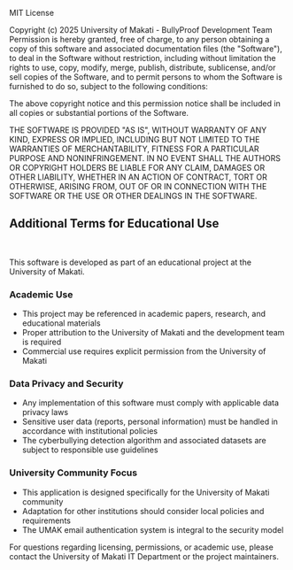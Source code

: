 MIT License

Copyright (c) 2025 University of Makati - BullyProof Development Team
Permission is hereby granted, free of charge, to any person obtaining a copy
of this software and associated documentation files (the "Software"), to deal
in the Software without restriction, including without limitation the rights
to use, copy, modify, merge, publish, distribute, sublicense, and/or sell
copies of the Software, and to permit persons to whom the Software is
furnished to do so, subject to the following conditions:

The above copyright notice and this permission notice shall be included in all
copies or substantial portions of the Software.

THE SOFTWARE IS PROVIDED "AS IS", WITHOUT WARRANTY OF ANY KIND, EXPRESS OR
IMPLIED, INCLUDING BUT NOT LIMITED TO THE WARRANTIES OF MERCHANTABILITY,
FITNESS FOR A PARTICULAR PURPOSE AND NONINFRINGEMENT. IN NO EVENT SHALL THE
AUTHORS OR COPYRIGHT HOLDERS BE LIABLE FOR ANY CLAIM, DAMAGES OR OTHER
LIABILITY, WHETHER IN AN ACTION OF CONTRACT, TORT OR OTHERWISE, ARISING FROM,
OUT OF OR IN CONNECTION WITH THE SOFTWARE OR THE USE OR OTHER DEALINGS IN THE
SOFTWARE.

<h2><strong>Additional Terms for Educational Use</strong></h2>
<br>
<p>This software is developed as part of an educational project at the University of Makati.</p>
<h3><strong>Academic Use</strong></h3>
<ul>
    <li>This project may be referenced in academic papers, research, and educational materials</li>
    <li>Proper attribution to the University of Makati and the development team is required</li>
    <li>Commercial use requires explicit permission from the University of Makati</li>
</ul>
<h3><strong>Data Privacy and Security</strong></h3>
<ul>
    <li>Any implementation of this software must comply with applicable data privacy laws</li>
    <li>Sensitive user data (reports, personal information) must be handled in accordance with institutional policies</li>
    <li>The cyberbullying detection algorithm and associated datasets are subject to responsible use guidelines</li>
</ul>
<h3><strong>University Community Focus</strong></h3>
<ul>
    <li>This application is designed specifically for the University of Makati community</li>
    <li>Adaptation for other institutions should consider local policies and requirements</li>
    <li>The UMAK email authentication system is integral to the security model</li>
</ul>
<p>For questions regarding licensing, permissions, or academic use, please contact the University of Makati IT Department or the project maintainers.</p>
